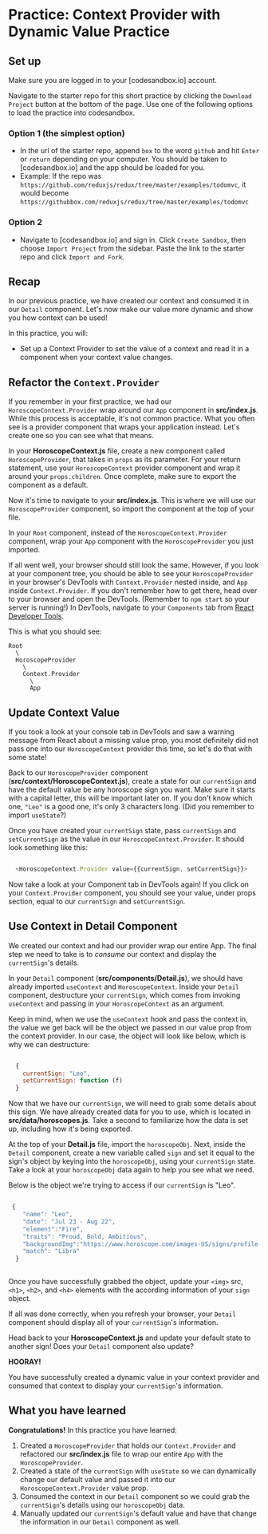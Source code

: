 # Practice: Context Provider with Dynamic Value Practice

## Set up

Make sure you are logged in to your [codesandbox.io] account.

Navigate to the starter repo for this short practice by clicking the `Download
Project` button at the bottom of the page. Use one of the following options to
load the practice into codesandbox.

### Option 1 (the simplest option)

- In the url of the starter repo, append `box` to the word `github` and hit
  `Enter` or `return` depending on your computer. You should be taken to
  [codesandbox.io] and the app should be loaded for you.
- Example: If the repo was
  `https://github.com/reduxjs/redux/tree/master/examples/todomvc`, it would
  become `https://githubbox.com/reduxjs/redux/tree/master/examples/todomvc`

### Option 2

- Navigate to [codesandbox.io] and sign in. Click `Create Sandbox`, then choose
 `Import Project` from the sidebar. Paste the link to the starter repo and
 click `Import and Fork`.

## Recap

In our previous practice, we have created our context and consumed it in our
`Detail` component. Let's now make our value more dynamic and show you how
context can be used!

In this practice, you will:

- Set up a Context Provider to set the value of a context and read it in a
  component when your context value changes.

## Refactor the `Context.Provider`

If you remember in your first practice, we had our `HoroscopeContext.Provider`
wrap around our `App` component in __src/index.js__. While this process is
acceptable, it's not common practice. What you often see is a provider component
that wraps your application instead. Let's create one so you can see what that
means.

In your __HoroscopeContext.js__ file, create a new component called
`HoroscopeProvider`, that takes in `props` as its parameter. For your return
statement, use your `HoroscopeContext` provider component and wrap it around
your `props.children`. Once complete, make sure to export the component as a
default.

Now it's time to navigate to your __src/index.js__. This is where we will use
our `HoroscopeProvider` component, so import the component at the top of your
file.

In your `Root` component, instead of the `HoroscopeContext.Provider` component,
wrap your `App` component with the `HoroscopeProvider` you just imported.

If all went well, your browser should still look the same. However, if you look
at your component tree, you should be able to see your `HoroscopeProvider` in
your browser's DevTools with `Context.Provider` nested inside, and `App` inside
`Context.Provider`. If you don't remember how to get there, head over to your
browser and open the DevTools. (Remember to `npm start` so your server is
running!) In DevTools, navigate to your `Components` tab from
[React Developer Tools](react-devtools).

This is what you should see:

```
Root
  \
  HoroscopeProvider
    \
    Context.Provider
      \
      App
```

## Update Context Value

If you took a look at your console tab in DevTools and saw a warning message
from React about a missing value prop, you most definitely did not pass one into
our `HoroscopeContext` provider this time, so let's do that with some state!

Back to our `HoroscopeProvider` component (__src/context/HoroscopeContext.js__),
create a state for our `currentSign` and have the default value be any
horoscope sign you want. Make sure it starts with a capital letter, this will be
important later on. If you don't know which one, `"Leo"` is a good one,
it's only 3 characters long. (Did you remember to import `useState`?)

Once you have created your `currentSign` state, pass `currentSign` and
`setCurrentSign` as the value in our `HoroscopeContext.Provider`. It should look
something like this:

```javascript

  <HoroscopeContext.Provider value={{currentSign, setCurrentSign}}>

```

Now take a look at your Component tab in DevTools again! If you click on your
`Context.Provider` component, you should see your value, under props section,
equal to our `currentSign` and `setCurrentSign`.

## Use Context in Detail Component

We created our context and had our provider wrap our entire App. The final step
we need to take is to _consume_ our context and display the `currentSign`'s
details.

In your `Detail` component (__src/components/Detail.js__), we should have
already imported `useContext` and `HoroscopeContext`. Inside your `Detail`
component, destructure your `currentSign`, which comes from invoking
`useContext` and passing in your `HoroscopeContext` as an argument.

Keep in mind, when we use the `useContext` hook and pass the context in,
the value we get back will be the object we passed in our value prop from the
context provider. In our case, the object will look like below, which is why we
can destructure:

```javascript

  {
    currentSign: "Leo",
    setCurrentSign: function (f)
  }

```

Now that we have our `currentSign`, we will need to grab some details about this
sign. We have already created data for you to use, which is located in
__src/data/horoscopes.js__. Take a second to familiarize how the data is set up,
including how it's being exported.

At the top of your __Detail.js__ file, import the `horoscopeObj`. Next, inside
the `Detail` component, create a new variable called `sign` and set it equal to
the sign's object by keying into the `horoscopeObj`, using your `currentSign`
state. Take a look at your `horoscopeObj` data again to help you see what we
need.

Below is the object we're trying to access if our `currentSign` is "Leo".

```js

 {
    "name": "Leo",
    "date": "Jul 23 - Aug 22",
    "element":"Fire",
    "traits": "Proud, Bold, Ambitious",
    "backgroundImg":"https://www.horoscope.com/images-US/signs/profile-leo.png",
    "match": "Libra"
  }
  
```

Once you have successfully grabbed the object, update your `<img>` src, `<h1>`,
`<h2>`, and `<h4>` elements with the according information of your `sign`
object.

If all was done correctly, when you refresh your browser, your `Detail`
component should display all of your `currentSign`'s information.

Head back to your __HoroscopeContext.js__ and update your default state to
another sign! Does your `Detail` component also update?

**HOORAY!**

You have successfully created a dynamic value in your context provider and
consumed that context to display your `currentSign`'s information.

## What you have learned

**Congratulations!** In this practice you have learned:

1. Created a `HoroscopeProvider` that holds our `Context.Provider` and
   refactored our __src/index.js__ file to wrap our entire `App` with the
   `HoroscopeProvider`.
2. Created a state of the `currentSign` with `useState` so we can dynamically
   change our default value and passed it into our `HoroscopeContext.Provider`
   value prop.
3. Consumed the context in our `Detail` component so we could grab the
   `currentSign`'s details using our `horoscopeObj` data.
4. Manually updated our `currentSign`'s default value and have that change the
   information in our `Detail` component as well.

[react-devtools]: https://chrome.google.com/webstore/detail/react-developer-tools/fmkadmapgofadopljbjfkapdkoienihi?hl=en
[code-sandbox]:http://www.codesandbox.io